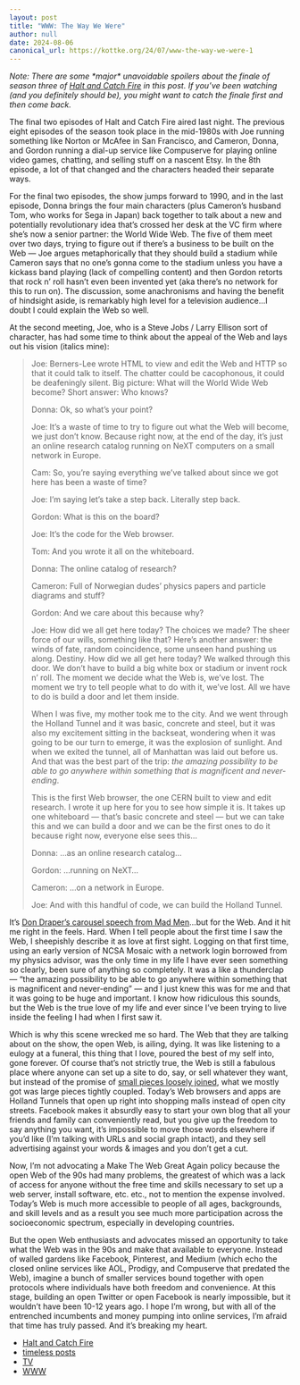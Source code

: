 ```yaml
---
layout: post
title: "WWW: The Way We Were"
author: null
date: 2024-08-06
canonical_url: https://kottke.org/24/07/www-the-way-we-were-1
---
```


_Note: There are some \*major\* unavoidable spoilers about the finale of season three of [Halt and Catch Fire](http://www.amc.com/shows/halt-and-catch-fire) in this post. If you’ve been watching (and you definitely should be), you might want to catch the finale first and then come back._

The final two episodes of Halt and Catch Fire aired last night. The previous eight episodes of the season took place in the mid-1980s with Joe running something like Norton or McAfee in San Francisco, and Cameron, Donna, and Gordon running a dial-up service like Compuserve for playing online video games, chatting, and selling stuff on a nascent Etsy. In the 8th episode, a lot of that changed and the characters headed their separate ways.

For the final two episodes, the show jumps forward to 1990, and in the last episode, Donna brings the four main characters (plus Cameron’s husband Tom, who works for Sega in Japan) back together to talk about a new and potentially revolutionary idea that’s crossed her desk at the VC firm where she’s now a senior partner: the World Wide Web. The five of them meet over two days, trying to figure out if there’s a business to be built on the Web — Joe argues metaphorically that they should build a stadium while Cameron says that no one’s gonna come to the stadium unless you have a kickass band playing (lack of compelling content) and then Gordon retorts that rock n’ roll hasn’t even been invented yet (aka there’s no network for this to run on). The discussion, some anachronisms and having the benefit of hindsight aside, is remarkably high level for a television audience…I doubt I could explain the Web so well.

At the second meeting, Joe, who is a Steve Jobs / Larry Ellison sort of character, has had some time to think about the appeal of the Web and lays out his vision (italics mine):

> Joe: Berners-Lee wrote HTML to view and edit the Web and HTTP so that it could talk to itself. The chatter could be cacophonous, it could be deafeningly silent. Big picture: What will the World Wide Web become? Short answer: Who knows?
> 
> Donna: Ok, so what’s your point?
> 
> Joe: It’s a waste of time to try to figure out what the Web will become, we just don’t know. Because right now, at the end of the day, it’s just an online research catalog running on NeXT computers on a small network in Europe.
> 
> Cam: So, you’re saying everything we’ve talked about since we got here has been a waste of time?
> 
> Joe: I’m saying let’s take a step back. Literally step back.
> 
> Gordon: What is this on the board?
> 
> Joe: It’s the code for the Web browser.
> 
> Tom: And you wrote it all on the whiteboard.
> 
> Donna: The online catalog of research?
> 
> Cameron: Full of Norwegian dudes’ physics papers and particle diagrams and stuff?
> 
> Gordon: And we care about this because why?
> 
> Joe: How did we all get here today? The choices we made? The sheer force of our wills, something like that? Here’s another answer: the winds of fate, random coincidence, some unseen hand pushing us along. Destiny. How did we all get here today? We walked through this door. We don’t have to build a big white box or stadium or invent rock n’ roll. The moment we decide what the Web is, we’ve lost. The moment we try to tell people what to do with it, we’ve lost. All we have to do is build a door and let them inside.
> 
> When I was five, my mother took me to the city. And we went through the Holland Tunnel and it was basic, concrete and steel, but it was also my excitement sitting in the backseat, wondering when it was going to be our turn to emerge, it was the explosion of sunlight. And when we exited the tunnel, all of Manhattan was laid out before us. And that was the best part of the trip: _the amazing possibility to be able to go anywhere within something that is magnificent and never-ending_.
> 
> This is the first Web browser, the one CERN built to view and edit research. I wrote it up here for you to see how simple it is. It takes up one whiteboard — that’s basic concrete and steel — but we can take this and we can build a door and we can be the first ones to do it because right now, everyone else sees this…
> 
> Donna: …as an online research catalog…
> 
> Gordon: …running on NeXT…
> 
> Cameron: …on a network in Europe.
> 
> Joe: And with this handful of code, we can build the Holland Tunnel.

It’s [Don Draper’s carousel speech from Mad Men](https://www.youtube.com/watch?v=suRDUFpsHus)…but for the Web. And it hit me right in the feels. Hard. When I tell people about the first time I saw the Web, I sheepishly describe it as love at first sight. Logging on that first time, using an early version of NCSA Mosaic with a network login borrowed from my physics advisor, was the only time in my life I have ever seen something so clearly, been sure of anything so completely. It was a like a thunderclap — “the amazing possibility to be able to go anywhere within something that is magnificent and never-ending” — and I just knew this was for me and that it was going to be huge and important. I know how ridiculous this sounds, but the Web is the true love of my life and ever since I’ve been trying to live inside the feeling I had when I first saw it.

Which is why this scene wrecked me so hard. The Web that they are talking about on the show, the open Web, is ailing, dying. It was like listening to a eulogy at a funeral, this thing that I love, poured the best of my self into, gone forever. Of course that’s not strictly true, the Web is still a fabulous place where anyone can set up a site to do, say, or sell whatever they want, but instead of the promise of [small pieces loosely joined](http://www.smallpieces.com/content/preface.html), what we mostly got was large pieces tightly coupled. Today’s Web browsers and apps are Holland Tunnels that open up right into shopping malls instead of open city streets. Facebook makes it absurdly easy to start your own blog that all your friends and family can conveniently read, but you give up the freedom to say anything you want, it’s impossible to move those words elsewhere if you’d like (I’m talking with URLs and social graph intact), and they sell advertising against your words & images and you don’t get a cut.

Now, I’m not advocating a Make The Web Great Again policy because the open Web of the 90s had many problems, the greatest of which was a lack of access for anyone without the free time and skills necessary to set up a web server, install software, etc. etc., not to mention the expense involved. Today’s Web is much more accessible to people of all ages, backgrounds, and skill levels and as a result you see much more participation across the socioeconomic spectrum, especially in developing countries.

But the open Web enthusiasts and advocates missed an opportunity to take what the Web was in the 90s and make that available to everyone. Instead of walled gardens like Facebook, Pinterest, and Medium (which echo the closed online services like AOL, Prodigy, and Compuserve that predated the Web), imagine a bunch of smaller services bound together with open protocols where individuals have both freedom and convenience. At this stage, building an open Twitter or open Facebook is nearly impossible, but it wouldn’t have been 10-12 years ago. I hope I’m wrong, but with all of the entrenched incumbents and money pumping into online services, I’m afraid that time has truly passed. And it’s breaking my heart.

*   [Halt and Catch Fire](/tag/Halt%20and%20Catch%20Fire)
*   [timeless posts](/tag/timeless%20posts)
*   [TV](/tag/TV)
*   [WWW](/tag/WWW)